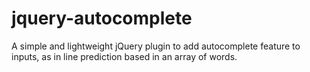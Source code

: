 jquery-autocomplete
===================

A simple and lightweight jQuery plugin to add autocomplete feature to inputs, as in line prediction based in an array of words.
